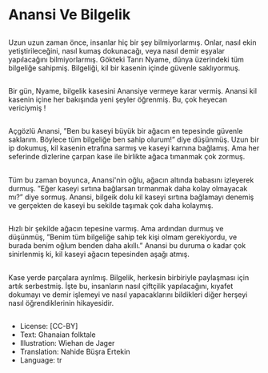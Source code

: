 # Anansi Ve Bilgelik

##
Uzun uzun zaman önce, insanlar hiç bir şey bilmiyorlarmış. Onlar, nasıl ekin yetiştirileceğini, nasıl kumaş dokunacağı, veya nasıl demir eşyalar yapılacağını bilmiyorlarmış. Gökteki Tanrı Nyame, dünya üzerindeki tüm bilgeliğe sahipmiş. Bilgeliği, kil bir kasenin içinde güvenle saklıyormuş.

##
Bir gün, Nyame, bilgelik kasesini Anansiye vermeye karar vermiş. Anansi kil kasenin içine her bakışında yeni şeyler öğrenmiş. Bu, çok heyecan vericiymiş !

##
Açgözlü Anansi, ”Ben bu kaseyi büyük bir ağacın en tepesinde güvenle saklarım. Böylece tüm bilgeliğe ben sahip olurum!” diye düşünmüş.  Uzun bir ip dokumuş, kil kasenin etrafına sarmış ve kaseyi karnına bağlamış. Ama her seferinde dizlerine çarpan kase ile birlikte ağaca tımanmak çok zormuş.

##
Tüm bu zaman boyunca, Anansi'nin oğlu, ağacın altında babasını izleyerek durmuş. ”Eğer kaseyi sırtına bağlarsan tırmanmak daha kolay olmayacak mı?” diye sormuş. Anansi, bilgeik dolu kil kaseyi sırtına bağlamayı denemiş ve gerçekten de kaseyi bu sekilde taşımak çok daha kolaymış.

##
Hızlı bir şekilde ağacın tepesine varmış. Ama ardından durmuş ve düşünmüş, ”Benim tüm bilgeliğe sahip tek kişi olmam gerekiyordu, ve burada benim oğlum benden daha akıllı.” Anansi bu duruma o kadar çok sinirlenmiş ki, kil kaseyi ağacın tepesinden aşağı atmış.

##
Kase yerde parçalara ayrılmış. Bilgelik, herkesin birbiriyle paylaşması için artık serbestmiş. İşte bu, insanların nasıl çiftçilik yapılacağını, kıyafet dokumayı ve demir işlemeyi ve nasıl yapacaklarını bildikleri diğer herşeyi nasıl  öğrendiklerinin hikayesidir.

##
* License: [CC-BY]
* Text: Ghanaian folktale
* Illustration: Wiehan de Jager
* Translation: Nahide Büşra Ertekin
* Language: tr
